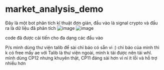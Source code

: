 # market_analysis_demo
Đây là một bot phân tích kĩ thuật đơn giản, đầu vào là signal crypto và đầu ra là dữ liệu đã phân tích
![image](https://github.com/user-attachments/assets/a7934ed1-3009-4f71-8f95-203624ab1a83)
![image](https://github.com/user-attachments/assets/9d7fc32a-a1c0-40b7-932f-407724e9e37a)

code đã được cải tiến cho đa dạng các đầu vào

P/s mình dùng thư viện talib để sài chỉ báo có sẵn vì :) chỉ báo của mình thì k có free mấy ae
với Talib là thư viện ngoài, mình k tải được nên tải whl. mình dùng CP12 nhưng khuyên thật, CP11 đáng sài hơn vì ní ít lỗi và hỗ trợ nhiều hơn

